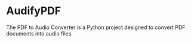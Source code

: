 # AudifyPDF
The PDF to Audio Converter is a Python project designed to convert PDF documents into audio files.
